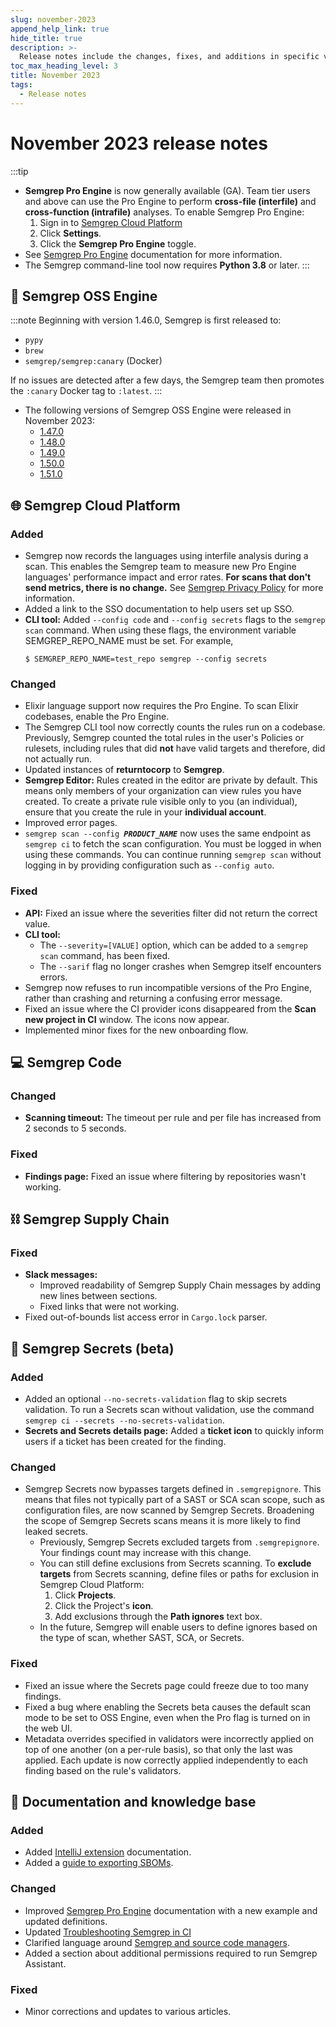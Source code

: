 ```yaml
---
slug: november-2023
append_help_link: true
hide_title: true
description: >-
  Release notes include the changes, fixes, and additions in specific versions of Semgrep.
toc_max_heading_level: 3
title: November 2023
tags:
  - Release notes
---
```


# November 2023 release notes

:::tip
- **Semgrep Pro Engine** is now generally available (GA). Team tier users and above can use the Pro Engine to perform **cross-file (interfile)** and **cross-function (intrafile)** analyses. To enable Semgrep Pro Engine:
    1. Sign in to [<i class="fas fa-external-link fa-xs"></i> Semgrep Cloud Platform](https://semgrep.dev/login)
    1. Click **Settings**.
    1. Click the **<i class="fa-solid fa-toggle-large-on"></i> Semgrep Pro Engine** toggle.
- See [<i class="fa-regular fa-file-lines"></i> Semgrep Pro Engine](/semgrep-code/semgrep-pro-engine-intro) documentation for more information.
- The Semgrep command-line tool now requires **Python 3.8** or later.
:::

## 🔧 Semgrep OSS Engine

:::note
Beginning with version 1.46.0, Semgrep is first released to:
- `pypy`
- `brew`
- `semgrep/semgrep:canary` (Docker)

If no issues are detected after a few days, the Semgrep team then promotes the `:canary` Docker tag to `:latest`.
:::

- The following versions of Semgrep OSS Engine were released in November 2023:
  - [<i class="fas fa-external-link fa-xs"></i> 1.47.0](https://github.com/semgrep/semgrep/releases/tag/v1.47.0)
  - [<i class="fas fa-external-link fa-xs"></i> 1.48.0](https://github.com/semgrep/semgrep/releases/tag/v1.48.0)
  - [<i class="fas fa-external-link fa-xs"></i> 1.49.0](https://github.com/semgrep/semgrep/releases/tag/v1.49.0)
  - [<i class="fas fa-external-link fa-xs"></i> 1.50.0](https://github.com/semgrep/semgrep/releases/tag/v1.50.0)
  - [<i class="fas fa-external-link fa-xs"></i> 1.51.0](https://github.com/semgrep/semgrep/releases/tag/v1.51.0)


## 🌐 Semgrep Cloud Platform

### Added

- Semgrep now records the languages using interfile analysis during a scan. This enables the Semgrep team to measure new Pro Engine languages' performance impact and error rates. **For scans that don't send metrics, there is no change.** See [<i class="fas fa-external-link fa-xs"></i> Semgrep Privacy Policy](https://github.com/semgrep/semgrep/blob/develop/PRIVACY.md) for more information.
- Added a link to the SSO documentation to help users set up SSO. <!-- 11485 -->
- **CLI tool:** Added `--config code` and `--config secrets` flags to the `semgrep scan` command. When using these flags, the environment variable SEMGREP_REPO_NAME must be set. For example,
    ```
    $ SEMGREP_REPO_NAME=test_repo semgrep --config secrets
    ```

### Changed

- Elixir language support now requires the Pro Engine. To scan Elixir codebases, enable the Pro Engine. <!-- 9308 -->
- The Semgrep CLI tool now correctly counts the rules run on a codebase. Previously, Semgrep counted the total rules in the user's Policies or rulesets, including rules that did **not** have valid targets and therefore, did not actually run. <!-- 9130  -->
- Updated instances of **returntocorp** to **Semgrep**. <!-- gh 112877 -->
- **Semgrep Editor:** Rules created in the editor are private by default. This means only members of your organization can view rules you have created. To create a private rule visible only to you (an individual), ensure that you create the rule in your **individual account**. <!-- 11267 -->
- Improved error pages.
- <code>semgrep scan --config <em><b>PRODUCT_NAME</b></em></code> now uses the same endpoint as <code>semgrep ci</code> to fetch the scan configuration. You must be logged in when using these commands. You can continue running `semgrep scan` without logging in by providing configuration such as <code>--config auto</code>.


### Fixed

- **API:** Fixed an issue where the severities filter did not return the correct value. <!-- gh-11307 -->
- **CLI tool:**
    - The `--severity=[VALUE]` option, which can be added to a `semgrep scan` command, has been fixed. <!-- gh-9062 -->
    - The `--sarif` flag no longer crashes when Semgrep itself encounters errors.
- Semgrep now refuses to run incompatible versions of the Pro Engine, rather than crashing and returning a confusing error message. <!-- (gh-8873) -->
- Fixed an issue where the CI provider icons disappeared from the **Scan new project in CI** window. The icons now appear. <!-- 11228 -->
- Implemented minor fixes for the new onboarding flow. <!-- 11209, 11207 -->

## 💻 Semgrep Code

### Changed

- **Scanning timeout:** The timeout per rule and per file has increased from 2 seconds to 5 seconds.

### Fixed

- **Findings page:** Fixed an issue where filtering by repositories wasn't working. <!-- (11414) -->

## ⛓️ Semgrep Supply Chain

### Fixed

-  **Slack messages:**
    - Improved readability of Semgrep Supply Chain messages by adding new lines between sections. <!-- (11396) -->
    -  Fixed links that were not working. <!-- (11210) -->
- Fixed out-of-bounds list access error in `Cargo.lock` parser. <!-- (sc-1072) -->

## 🔐 Semgrep Secrets (beta)

### Added

- Added an optional `--no-secrets-validation` flag to skip secrets validation. To run a Secrets scan without validation, use the command `semgrep ci --secrets --no-secrets-validation`.
- **Secrets and Secrets details page:** Added a **<i class="fa-solid fa-ticket"></i> ticket icon** to quickly inform users if a ticket has been created for the finding.

### Changed

- Semgrep Secrets now bypasses targets defined in `.semgrepignore`. This means that files not typically part of a SAST or SCA scan scope, such as configuration files, are now scanned by Semgrep Secrets. Broadening the scope of Semgrep Secrets scans means it is more likely to find leaked secrets.
    - Previously, Semgrep Secrets excluded targets from `.semgrepignore`. Your findings count may increase with this change.
    - You can still define exclusions from Secrets scanning. To **exclude targets** from Secrets scanning, define files or paths for exclusion in Semgrep Cloud Platform:
        1. Click **Projects**.
        1. Click the Project's **<i class="fa-solid fa-gear"></i> icon**.
        1. Add exclusions through the **Path ignores** text box. 
    - In the future, Semgrep will enable users to define ignores based on the type of scan, whether SAST, SCA, or Secrets. <!-- 9125 (https://github.com/semgrep/semgrep/pull/9125 -->

### Fixed

- Fixed an issue where the Secrets page could freeze due to too many findings. <!-- (11254) -->
- Fixed a bug where enabling the Secrets beta causes the default scan mode to be set to OSS Engine, even when the Pro flag is turned on in the web UI. <!-- (ea-248) -->
- Metadata overrides specified in validators were incorrectly applied on top of one another (on a per-rule basis), so that only the last was applied. Each update is now correctly applied independently to each finding based on the rule's validators. <!-- (scrt-231) -->

## 📝 Documentation and knowledge base

### Added

- Added [<i class="fa-regular fa-file-lines"></i> IntelliJ extension](/extensions/semgrep-intellij) documentation.
- Added a [<i class="fa-regular fa-file-lines"></i> guide to exporting SBOMs](/semgrep-supply-chain/glossary).

### Changed

- Improved [<i class="fa-regular fa-file-lines"></i> Semgrep Pro Engine](/semgrep-code/semgrep-pro-engine-intro) documentation with a new example and updated definitions.
- Updated [<i class="fa-regular fa-file-lines"></i> Troubleshooting Semgrep in CI](/troubleshooting/semgrep-ci)
- Clarified language around [Semgrep and source code managers](/semgrep-cloud-platform/user-management).
- Added a section about additional permissions required to run Semgrep Assistant.

### Fixed

- Minor corrections and updates to various articles.
